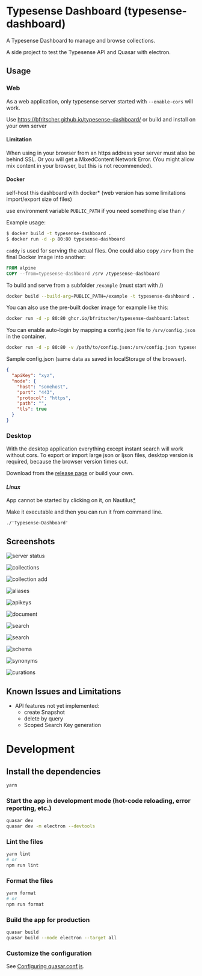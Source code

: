 # Typesense Dashboard (typesense-dashboard)

A Typesense Dashboard to manage and browse collections.

A side project to test the Typesense API and Quasar with electron.

## Usage

### Web

As a web application, only typesense server started with `--enable-cors` will work.

Use https://bfritscher.github.io/typesense-dashboard/ or build and install on your own server

#### Limitation

When using in your browser from an https address your server must also be behind SSL. Or you will get a MixedContent Network Error. (You might allow mix content in your browser, but this is not recommended).

#### Docker

self-host this dashboard with docker\* (web version has some limitations import/export size of files)

use environment variable `PUBLIC_PATH` if you need something else than `/`

Example usage:

```bash
$ docker build -t typesense-dashboard .
$ docker run -d -p 80:80 typesense-dashboard
```

`caddy` is used for serving the actual files.
One could also copy `/srv` from the final Docker Image into another:

```Dockerfile
FROM alpine
COPY --from=typesense-dashboard /srv /typesense-dashboard
```

To build and serve from a subfolder `/example` (must start with /)

```bash
docker build --build-arg=PUBLIC_PATH=/example -t typesense-dashboard .
```

You can also use the pre-built docker image for example like this:

```bash
docker run -d -p 80:80 ghcr.io/bfritscher/typesense-dashboard:latest
```

You can enable auto-login by mapping a config.json file to `/srv/config.json` in the container.

```bash
docker run -d -p 80:80 -v /path/to/config.json:/srv/config.json typesense-dashboard
```

Sample config.json (same data as saved in localStorage of the browser).

```json
{
  "apiKey": "xyz",
  "node": {
    "host": "somehost",
    "port": "443",
    "protocol": "https",
    "path": "",
    "tls": true
  }
}
```

### Desktop

With the desktop application everything except instant search will work without cors.
To export or import large json or ljson files, desktop version is required, because the browser version times out.

Download from the [release page](https://github.com/bfritscher/typesense-dashboard/releases) or build your own.

#### _Linux_

App cannot be started by clicking on it, on Nautilus[\*](https://stackoverflow.com/questions/55060402/electron-executable-not-recognized-by-nautilus)

Make it executable and then you can run it from command line.

```
./'Typesense-Dashboard'
```

## Screenshots

![server status](docs/images/server.png)

![collections](docs/images/collections.png)

![collection add](docs/images/collection_add.png)

![aliases](docs/images/aliases.png)

![apikeys](docs/images/apikeys.png)

![document](docs/images/document.png)

![search](docs/images/search.png)

![search](docs/images/search_json.png)

![schema](docs/images/schema.png)

![synonyms](docs/images/synonyms.png)

![curations](docs/images/curations.png)

## Known Issues and Limitations

- API features not yet implemented:
  - create Snapshot
  - delete by query
  - Scoped Search Key generation

# Development

## Install the dependencies

```bash
yarn
```

### Start the app in development mode (hot-code reloading, error reporting, etc.)

```bash
quasar dev
quasar dev -m electron --devtools
```

### Lint the files

```bash
yarn lint
# or
npm run lint
```

### Format the files

```bash
yarn format
# or
npm run format
```

### Build the app for production

```bash
quasar build
quasar build --mode electron --target all
```

### Customize the configuration

See [Configuring quasar.conf.js](https://v2.quasar.dev/quasar-cli/quasar-conf-js).
